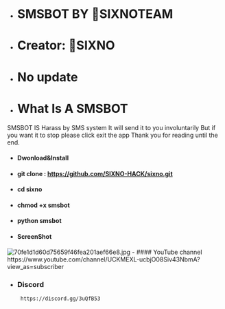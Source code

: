 - # SMSBOT BY 🌈SIXNOTEAM
-   # Creator: 🌈SIXNO
+   # No update 
+   # What Is A SMSBOT 
 SMSBOT IS Harass by SMS system It will send it to you involuntarily But if you want it to stop please click exit the app Thank you for reading until the end.
- #### Dwonload&Install 
- #### git clone : https://github.com/SIXNO-HACK/sixno.git
- #### cd sixno
- #### chmod +x smsbot
- #### python smsbot
- #### ScreenShot
<img src="https://www.img.in.th/images/70fe1d1d60d75659f46fea201aef66e8.jpg" alt="70fe1d1d60d75659f46fea201aef66e8.jpg" border="0" />
- #### YouTube channel
       https://www.youtube.com/channel/UCKMEXL-ucbjO08Siv43NbmA?view_as=subscriber

- ### Discord 
       https://discord.gg/3uQfB53
